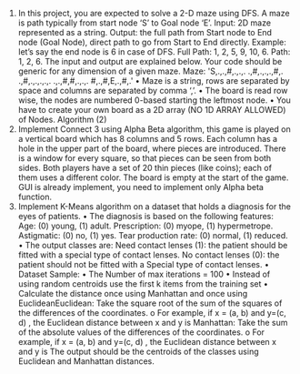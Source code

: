 1. In this project, you are expected to solve a 2-D maze using DFS. A maze is path typically from start node ‘S’ to Goal node ‘E’.
Input: 2D maze represented as a string.
Output: the full path from Start node to End node (Goal Node), direct path to go from Start to End directly.
Example: let’s say the end node is 6 in case of DFS.
Full Path: 1, 2, 5, 9, 10, 6.
Path: 1, 2, 6.
The input and output are explained below. Your code should be generic for any dimension of a given maze.
Maze: 'S,.,.,#,.,.,. .,#,.,.,.,#,. .,#,.,.,.,.,. .,.,#,#,.,.,. #,.,#,E,.,#,.' •
Maze is a string, rows are separated by space and columns are separated by comma ‘,’. • 
The board is read row wise, the nodes are numbered 0-based starting the leftmost node. • 
You have to create your own board as a 2D array (NO 1D ARRAY ALLOWED) of Nodes.
Algorithm (2)
2. Implement Connect 3 using Alpha Beta algorithm, this game is played on a vertical board which has 8 columns and 5 rows. 
Each column has a hole in the upper part of the board, where pieces are introduced. 
There is a window for every square, so that pieces can be seen from both sides.
Both players have a set of 20 thin pieces (like coins); each of them uses a different color. 
The board is empty at the start of the game. GUI is already implement, you need to implement only Alpha beta function.
3. Implement K-Means algorithm on a dataset that holds a diagnosis for the eyes of patients.
• The diagnosis is based on the following features:
  Age: (0) young, (1) adult.
  Prescription: (0) myope, (1) hypermetrope.
  Astigmatic: (0) no, (1) yes.
  Tear production rate: (0) normal, (1) reduced.
• The output classes are:
  Need contact lenses (1): the patient should be fitted with a special type of contact lenses.
  No contact lenses (0): the patient should not be fitted with a
  Special type of contact lenses.
• Dataset Sample:
• The Number of max iterations = 100
• Instead of using random centroids use the first k items from the training set
• Calculate the distance once using Manhattan and once using EuclideanEuclidean: Take the square root of the sum of the squares of the differences of the coordinates. o For example, if x = (a, b) and    y=(c, d) , the Euclidean distance between x and y is
Manhattan: Take the sum of the absolute values of the differences of the coordinates. o For example, if x = (a, b) and y=(c, d) , the Euclidean distance between x and y is
The output should be the centroids of the classes using Euclidean and Manhattan distances.
